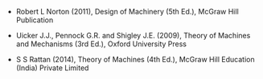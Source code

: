 - Robert L Norton (2011), Design of Machinery (5th Ed.), McGraw Hill Publication

- Uicker J.J., Pennock G.R. and Shigley J.E. (2009), Theory of Machines and Mechanisms (3rd Ed.), Oxford University Press

- S S Rattan (2014), Theory of Machines (4th Ed.), McGraw Hill Education (India) Private Limited
